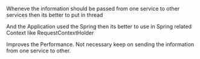 Wheneve the information should be passed from one service to other services then
its better to put in thread 

And the Application used the Spring then its better to use in 
Spring related Context like RequestContextHolder

Improves the Performance.
Not necessary keep on sending the information from one service to other.


